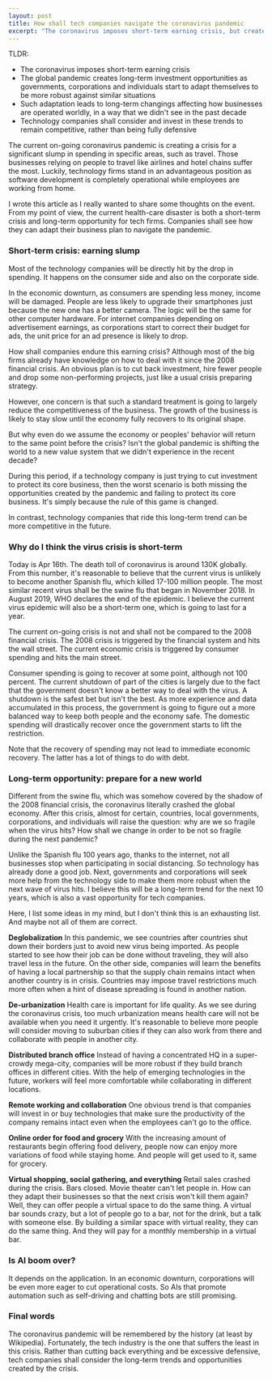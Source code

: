 ```yaml
---
layout: post
title: How shall tech companies navigate the coronavirus pandemic
excerpt: "The coronavirus imposes short-term earning crisis, but creates long-term investment opportunities as governments, corporations and individuals adapt to be more robust against similar situations."
---
```


TLDR: 

- The coronavirus imposes short-term earning crisis
- The global pandemic creates long-term investment opportunities as governments, corporations and individuals start to adapt themselves to be more robust against similar situations
- Such adaptation leads to long-term changings affecting how businesses are operated worldly, in a way that we didn't see in the past decade
- Technology companies shall consider and invest in these trends to remain competitive, rather than being fully defensive




The current on-going coronavirus pandemic is creating a crisis for a significant slump in spending in specific areas, such as travel. Those businesses relying on people to travel like airlines and hotel chains suffer the most. Luckily, technology firms stand in an advantageous position as software development is completely operational while employees are working from home.

I wrote this article as I really wanted to share some thoughts on the event. From my point of view, the current health-care disaster is both a short-term crisis and long-term opportunity for tech firms. Companies shall see how they can adapt their business plan to navigate the pandemic.

### Short-term crisis: earning slump

Most of the technology companies will be directly hit by the drop in spending. It happens on the consumer side and also on the corporate side.

In the economic downturn, as consumers are spending less money, income will be damaged. People are less likely to upgrade their smartphones just because the new one has a better camera. The logic will be the same for other computer hardware. For internet companies depending on advertisement earnings, as corporations start to correct their budget for ads, the unit price for an ad presence is likely to drop.

How shall companies endure this earning crisis? Although most of the big firms already have knowledge on how to deal with it since the 2008 financial crisis. An obvious plan is to cut back investment, hire fewer people and drop some non-performing projects, just like a usual crisis preparing strategy. 

However, one concern is that such a standard treatment is going to largely reduce the competitiveness of the business. The growth of the business is likely to stay slow until the economy fully recovers to its original shape.

But why even do we assume the economy or peoples' behavior will return to the same point before the crisis?  Isn't the global pandemic is shifting the world to a new value system that we didn't experience in the recent decade? 

During this period, if a technology company is just trying to cut investment to protect its core business, then the worst scenario is both missing the opportunities created by the pandemic and failing to protect its core business. It's simply because the rule of this game is changed.

In contrast, technology companies that ride this long-term trend can be more competitive in the future. 

### Why do I think the virus crisis is short-term

Today is Apr 16th. The death toll of coronavirus is around 130K globally. From this number, it's reasonable to believe that the current virus is unlikely to become another Spanish flu, which killed 17-100 million people.  The most similar recent virus shall be the swine flu that began in November 2018. In August 2019, WHO declares the end of the epidemic. I believe the current virus epidemic will also be a short-term one, which is going to last for a year. 

The current on-going crisis is not and shall not be compared to the 2008 financial crisis. The 2008 crisis is triggered by the financial system and hits the wall street. The current economic crisis is triggered by consumer spending and hits the main street.

Consumer spending is going to recover at some point, although not 100 percent. The current shutdown of part of the cities is largely due to the fact that the government doesn't know a better way to deal with the virus. A shutdown is the safest bet but isn't the best. As more experience and data accumulated in this process, the government is going to figure out a more balanced way to keep both people and the economy safe. The domestic spending will drastically recover once the government starts to lift the restriction.

Note that the recovery of spending may not lead to immediate economic recovery. The latter has a lot of things to do with debt.

### Long-term opportunity: prepare for a new world

Different from the swine flu, which was somehow covered by the shadow of the 2008 financial crisis, the coronavirus literally crashed the global economy. After this crisis, almost for certain, countries, local governments, corporations, and individuals will raise the question: why are we so fragile when the virus hits? How shall we change in order to be not so fragile during the next pandemic?

Unlike the Spanish flu 100 years ago, thanks to the internet, not all businesses stop when participating in social distancing. So technology has already done a good job. Next, governments and corporations will seek more help from the technology side to make them more robust when the next wave of virus hits. I believe this will be a long-term trend for the next 10 years, which is also a vast opportunity for tech companies.

Here, I list some ideas in my mind, but I don't think this is an exhausting list. And maybe not all of them are correct.

**Deglobalization** In this pandemic, we see countries after countries shut down their borders just to avoid new virus being imported. As people started to see how their job can be done without traveling, they will also travel less in the future. On the other side, companies will learn the benefits of having a local partnership so that the supply chain remains intact when another country is in crisis. Countries may impose travel restrictions much more often when a hint of disease spreading is found in another nation.

**De-urbanization** Health care is important for life quality. As we see during the coronavirus crisis, too much urbanization means health care will not be available when you need it urgently. It's reasonable to believe more people will consider moving to suburban cities if they can also work from there and collaborate with people in another city.

**Distributed branch office** Instead of having a concentrated HQ in a super-crowdy mega-city, companies will be more robust if they build branch offices in different cities. With the help of emerging technologies in the future, workers will feel more comfortable while collaborating in different locations. 

**Remote working and collaboration** One obvious trend is that companies will invest in or buy technologies that make sure the productivity of the company remains intact even when the employees can't go to the office.

**Online order for food and grocery** With the increasing amount of restaurants begin offering food delivery, people now can enjoy more variations of food while staying home. And people will get used to it, same for grocery.

**Virtual shopping, social gathering, and everything** Retail sales crashed during the crisis. Bars closed. Movie theater can't let people in. How can they adapt their businesses so that the next crisis won't kill them again? Well, they can offer people a virtual space to do the same thing. A virtual bar sounds crazy, but a lot of people go to a bar, not for the drink, but a talk with someone else.  By building a similar space with virtual reality, they can do the same thing. And they will pay for a monthly membership in a virtual bar. 

### Is AI boom over?

It depends on the application. In an economic downturn, corporations will be even more eager to cut operational costs. So AIs that promote automation such as self-driving and chatting bots are still promising.

### Final words

The coronavirus pandemic will be remembered by the history (at least by Wikipedia). Fortunately, the tech industry is the one that suffers the least in this crisis. Rather than cutting back everything and be excessive defensive, tech companies shall consider the long-term trends and opportunities created by the crisis.